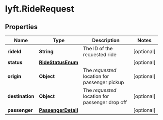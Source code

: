 # lyft.RideRequest

## Properties
Name | Type | Description | Notes
------------ | ------------- | ------------- | -------------
**rideId** | **String** | The ID of the requested ride | [optional] 
**status** | [**RideStatusEnum**](RideStatusEnum.md) |  | [optional] 
**origin** | **Object** | The *requested* location for passenger pickup | [optional] 
**destination** | **Object** | The *requested* location for passenger drop off | [optional] 
**passenger** | [**PassengerDetail**](PassengerDetail.md) |  | [optional] 


